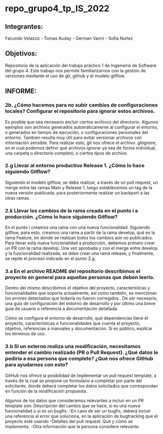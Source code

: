 # repo_grupo4_tp_IS_2022
## Integrantes:
Facundo Velazco - Tomas Auday - German Vanni - Sofia Nuñez
## Objetivos: 
Repositorio de la aplicación del trabajo práctico 1 de Ingeniería de Software del grupo 4. Este trabajo nos permite familiarizarnos con la gestión de versiones mediante el uso de git, github y el modelo gitflow.

## INFORME:
### 2b. ¿Cómo hacemos para no subir cambios de configuraciones locales? Configurar el repositorio para ignorar estos archivos.
Es posible que sea necesario excluir ciertos archivos del directorio. Algunos ejemplos son archivos generados automáticamente al configurar el entorno, o generados en tiempo de ejecución, o configuraciones personales del entorno. También resulta muy útil para evitar versionar archivos con información sensible.
Para realizar esto, git nos ofrece el archivo .gitignore, en el cual podemos definir qué archivos ignorar ya sea de forma individual, una carpeta o directorio completo, o ciertos tipos de archivo.


### 2.g Llevar al entorno productivo Release 1. ¿Cómo lo hace siguiendo Gitflow?
Siguiendo el modelo gitflow, se debe realizar, a través de un pull request, un merge entre las ramas Main y Release 1, luego establecemos un tag de la nueva versión publicada, para posteriormente realizar un backport a las otras ramas.


### 2.k Llevar los cambios de la rama creada en el punto i a producción. ¿Cómo lo hace siguiendo Gitflow?
En el punto i creamos una rama con una nueva funcionalidad. Siguiendo gitflow, para esto, creamos una rama a partir de la rama develop, qué es la rama Feature, en donde se realizan todos los cambios aún no publicados.  Para llevar esta nueva funcionalidad a producción, debemos primero crear un PR con la rama develop. Una vez aprobada y con el merge entre develop y la funcionalidad realizada, se debe crear una rama release, y finalmente, se repite el proceso indicado en el punto 2.g.

### 3.a En el archivo README del repositorio describimos el proyecto en general para aquellas personas que deben leerlo. 
Dentro del mismo describimos el objetivo del proyecto, características y funcionalidades que soporta actualmente, así como también, se mencionan los errores detectados que todavía no fueron corregidos . De ser necesario, una guía de configuración del entorno de desarrollo y por último una breve guía de usuario o referencia a documentación detallada. 

Cómo se configura el entorno de desarrollo, qué dependencias tiene el proyecto, características o funcionalidades que cuenta el proyecto, objetivo, referencias a manuales y documentación.
Si es público, explicar los términos de uso.  

### 3.b Si un externo realiza una modificación, necesitamos entender el cambio realizado (PR o Pull Request). ¿Qué datos le pediría a esa persona que complete? ¿Qué nos ofrece GitHub para ayudarnos con esto?

GitHub nos ofrece la posibilidad de implementar un pull request template, a través de la cual se propone un formulario a completar por parte del solicitante, donde deberá completar los datos solicitados que correspondan en función de la modificación propuesta.

Algunos de los datos que consideramos relevantes a incluir en un PR  template son:
Descripción del cambio que se hace, si es una nueva funcionalidad o si es un bugfix.
  -En caso de ser un bugfix, deberá  incluir una referencia al error que soluciona, en la aplicación de bugtracking que el proyecto esté usando
  -Detalles del pull request: Qué y cómo se implementa.
  -Otra información que la persona considere relevante.
